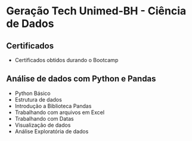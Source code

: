 # Geração Tech Unimed-BH - Ciência de Dados

## **Certificados**
 - Certificados obtidos durando o Bootcamp
 
## **Análise de dados com Python e Pandas**
 - Python Básico
 - Estrutura de dados
 - Introdução a Biblioteca Pandas
 - Trabalhando com arquivos em Excel
 - Trabalhando com Datas
 - Visualização de dados
 - Análise Exploratória de dados
